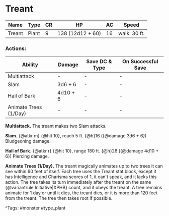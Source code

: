 # Treant

| Name | Type | CR | HP | AC | Speed |
|------|------|----|----|----|-------|
| Treant | Plant | 9 | 138 (12d12 + 60) | 16 | walk: 30 ft. |

### Actions:

| Ability | Damage | Save DC & Type | On Successful Save |
|---------|--------|----------------|--------------------|
| Multiattack | - | - | - |
| Slam | 3d6 + 6 | - | - |
| Hail of Bark | 4d10 + 6 | - | - |
| Animate Trees (1/Day) | - | - | - |


**Multiattack.** The treant makes two Slam attacks.

**Slam.** {@atkr m} {@hit 10}, reach 5 ft. {@h}16 ({@damage 3d6 + 6}) Bludgeoning damage.

**Hail of Bark.** {@atkr r} {@hit 10}, range 180 ft. {@h}28 ({@damage 4d10 + 6}) Piercing damage.

**Animate Trees (1/Day).** The treant magically animates up to two trees it can see within 60 feet of itself. Each tree uses the Treant stat block, except it has Intelligence and Charisma scores of 1, it can't speak, and it lacks this action. The tree takes its turn immediately after the treant on the same {@variantrule Initiative|XPHB} count, and it obeys the treant. A tree remains animate for 1 day or until it dies, the treant dies, or it is more than 120 feet from the treant. The tree then takes root if possible.

^Tags: #monster #type_plant